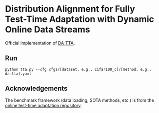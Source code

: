 # Distribution Alignment for Fully Test-Time Adaptation with Dynamic Online Data Streams
Official implementation of [DA-TTA](https://arxiv.org/abs/2407.12128).

## Run
```
python tta.py --cfg cfgs/[dataset, e.g., cifar100_c]/[method, e.g., da-tta].yaml
```

## Acknowledgements
The benchmark framework (data loading, SOTA methods, etc.) is from the [online test-time adaptation repository](https://github.com/mariodoebler/test-time-adaptation).
